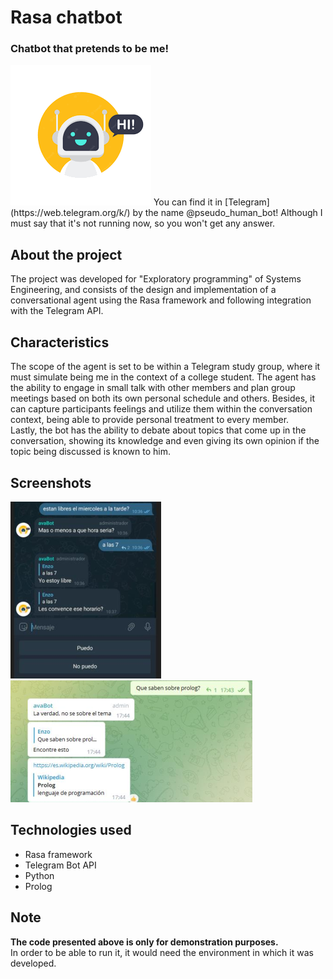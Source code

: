 # Rasa chatbot
### Chatbot that pretends to be me!
<img src="https://github.com/enzoavalos/personal-chatbot/blob/main/screenshots/profile-pic.png">
You can find it in [Telegram](https://web.telegram.org/k/) by the name @pseudo_human_bot!   
Although I must say that it's not running now, so you won't get any answer.

## About the project
The project was developed for "Exploratory programming" of Systems Engineering, and consists of the design and implementation of a conversational agent using the Rasa framework and following integration with the Telegram API.

## Characteristics
The scope of the agent is set to be within a Telegram study group, where it must simulate being me in the context of a college student. The agent has the ability to engage in small talk with other members and plan group meetings based on both its own personal schedule and others. Besides, it can capture participants feelings and utilize them within the conversation context, being able to provide personal treatment to every member.   
Lastly, the bot has the ability to debate about topics that come up in the conversation, showing its knowledge and even giving its own opinion if the topic being discussed is known to him.

## Screenshots
<img src="https://github.com/enzoavalos/personal-chatbot/blob/main/screenshots/meeting-planning.png"> <img src="https://github.com/enzoavalos/personal-chatbot/blob/main/screenshots/share-knowledge.png">

## Technologies used
- Rasa framework
- Telegram Bot API
- Python
- Prolog

## Note
**The code presented above is only for demonstration purposes.**   
In order to be able to run it, it would need the environment in which it was developed.
